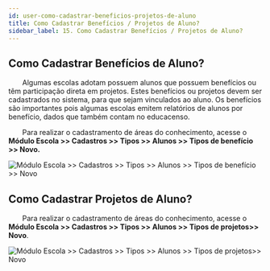 ```yaml
---
id: user-como-cadastrar-beneficios-projetos-de-aluno
title: Como Cadastrar Benefícios / Projetos de Aluno?
sidebar_label: 15. Como Cadastrar Benefícios / Projetos de Aluno?
---
```


## Como Cadastrar Benefícios de Aluno?

&nbsp;&nbsp;&nbsp;&nbsp;&nbsp;&nbsp;&nbsp;Algumas escolas adotam possuem alunos que possuem benefícios ou têm participação direta em projetos. Estes benefícios ou projetos devem ser cadastrados no sistema, para que sejam vinculados ao aluno. Os benefícios são importantes pois algumas escolas emitem relatórios de alunos por benefício, dados que também contam no educacenso.

&nbsp;&nbsp;&nbsp;&nbsp;&nbsp;&nbsp;&nbsp;Para realizar o cadastramento de áreas do conhecimento, acesse o **Módulo Escola >> Cadastros >> Tipos >> Alunos >> Tipos de benefício >> Novo.**


![Módulo Escola >> Cadastros >> Tipos >> Alunos >> Tipos de benefício >> Novo](/img/user-docs/cadastrar_tipo_de_beneficio.gif)

## Como Cadastrar Projetos de Aluno?

&nbsp;&nbsp;&nbsp;&nbsp;&nbsp;&nbsp;&nbsp;Para realizar o cadastramento de áreas do conhecimento, acesse o **Módulo Escola >> Cadastros >> Tipos >> Alunos >> Tipos de projetos>> Novo**.

![Módulo Escola >> Cadastros >> Tipos >> Alunos >> Tipos de projetos>> Novo](/img/user-docs/cadastrar_tipo_projetos.gif)
